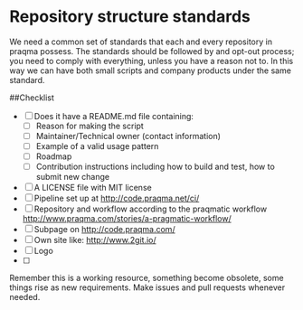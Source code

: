 # Repository structure standards
We need a common set of standards that each and every repository in praqma possess. 
The standards should be followed by and opt-out process; you need to comply with everything, unless you have a reason not to.
In this way we can have both small scripts and company products under the same standard. 


##Checklist
- [ ] Does it have a README.md file containing: 
	- [ ] Reason for making the script
	- [ ] Maintainer/Technical owner (contact information)
	- [ ] Example of a valid usage pattern
	- [ ] Roadmap
	- [ ] Contribution instructions including how to build and test, how to submit new change
- [ ] A LICENSE file with MIT license
- [ ] Pipeline set up at http://code.praqma.net/ci/
- [ ] Repository and workflow according to the praqmatic workflow http://www.praqma.com/stories/a-pragmatic-workflow/
- [ ] Subpage on http://code.praqma.com/
- [ ] Own site like: http://www.2git.io/
- [ ] Logo
- [ ] 

Remember this is a working resource, something become obsolete, some things rise as new requirements. Make issues and pull requests whenever needed.
